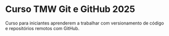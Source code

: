 # Curso TMW Git e GitHub 2025

Curso para iniciantes aprenderem a trabalhar com versionamento de código e repositórios remotos com GitHub.

